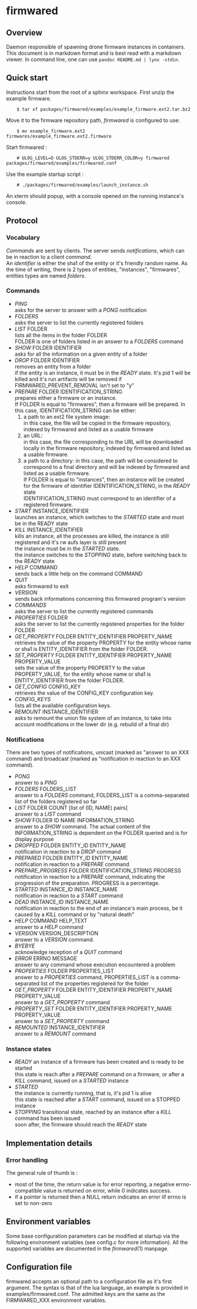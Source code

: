 # firmwared

## Overview

Daemon responsible of spawning drone firmware instances in containers.  
This document is in markdown format and is best read with a markdown viewer. In
command line, one can use `pandoc README.md | lynx -stdin`.

## Quick start

Instructions start from the root of a sphinx workspace. First unzip the example
firmware.

        $ tar xf packages/firmwared/examples/example_firmware.ext2.tar.bz2

Move it to the firmware repository path, *firmwared* is configured to use:

        $ mv example_firmware.ext2 firmwares/example_firmware.ext2.firmware

Start firmwared :

        # ULOG_LEVEL=D ULOG_STDERR=y ULOG_STDERR_COLOR=y firmwared packages/firmwared/examples/firmwared.conf

Use the example startup script :

        # ./packages/firmwared/examples/launch_instance.sh

An xterm should popup, with a console opened on the running instance's console.

## Protocol

### Vocabulary

*Commands* are sent by clients.  The server sends *notifications*, which can be
in reaction to a client *command*.  
An *identifier* is either the sha1 of the entity or it's friendly random name.
As the time of writing, there is 2 types of entities, "instances", "firmwares",
entities types are named *folders*.

### Commands

* *PING*  
  asks for the server to answer with a *PONG* notification
* *FOLDERS*  
  asks the server to list the currently registered folders
* *LIST* FOLDER  
  lists all the items in the folder FOLDER  
  FOLDER is one of folders listed in an answer to a *FOLDERS* command
* *SHOW* FOLDER IDENTIFIER  
  asks for all the information on a given entity of a folder
* *DROP* FOLDER IDENTIFIER  
  removes an entity from a folder  
  if the entity is an instance, it must be in the *READY* state. It's pid 1 will
  be killed and it's run artifacts will be removed if
  FIRMWARED\_PREVENT\_REMOVAL isn't set to "y"
* *PREPARE* FOLDER IDENTIFICATION\_STRING  
  prepares either a firmware or an instance.  
  If FOLDER is equal to "firmwares", then a firmware will be prepared.
  In this case, IDENTIFICATION\_STRING can be either:
   1. a path to an ext2 file system image:  
     in this case, the file will be copied in the firmware repository, indexed
     by firmwared and listed as a usable firmware
   1. an URL:  
     in this case, the file corresponding to the URL will be downloaded locally
     in the firmware repository, indexed by firmwared and listed as a usable
     firmware.
   1. a path to a directory:
     in this case, the path will be considered to correspond to a final
     directory and will be indexed by firmwared and listed as a usable
     firmware.  
  If FOLDER is equal to "instances", then an instance will be created for the 
  firmware of identifier IDENTIFICATION\_STRING, in the *READY* state  
  IDENTIFICATION\_STRING must correspond to an identifier of a registered
  firmware.
* *START* INSTANCE\_IDENTIFIER  
  launches an instance, which switches to the *STARTED* state and must be in the
  READY state
* *KILL* INSTANCE\_IDENTIFIER  
  kills an instance, all the processes are killed, the instance is still
  registered and it's rw aufs layer is still present  
  the instance must be in the *STARTED* state.  
  the instance switches to the *STOPPING* state, before switching back to the
  *READY* state
* *HELP* COMMAND  
  sends back a little help on the command COMMAND
* *QUIT*  
  asks firmwared to exit
* *VERSION*  
  sends back informations concerning this firmwared program's version
* *COMMANDS*  
  asks the server to list the currently registered commands
* *PROPERTIES* FOLDER  
  asks the server to list the currently registered properties for the folder
  FOLDER
* *GET\_PROPERTY* FOLDER ENTITY\_IDENTIFIER PROPERTY\_NAME  
  retrieves the value of the property PROPERTY for the entity whose name or sha1
  is ENTITY\_IDENTIFIER from the folder FOLDER.
* *SET\_PROPERTY* FOLDER ENTITY\_IDENTIFIER PROPERTY\_NAME PROPERTY\_VALUE  
  sets the value of the property PROPERTY to the value PROPERTY\_VALUE, for the
  entity whose name or sha1 is ENTITY\_IDENTIFIER from the folder FOLDER.
* *GET_CONFIG* CONFIG_KEY  
  retrieves the value of the CONFIG_KEY configuration key.
* *CONFIG_KEYS*  
  lists all the available configuration keys.
* *REMOUNT* INSTANCE\_IDENTIFIER  
  asks to remount the union file system of an instance, to take into account
  modifications in the lower dir (e.g. rebuild of a final dir)

### Notifications

There are two types of notifications, unicast (marked as "answer to an XXX
command) and broadcast (marked as "notification in reaction to an XXX command).

* *PONG*  
  answer to a *PING*
* *FOLDERS* FOLDERS\_LIST  
  answer to a *FOLDERS* command, FOLDERS\_LIST is a comma-separated list of the
  folders registered so far
* *LIST* FOLDER COUNT [list of (ID, NAME) pairs]  
  answer to a *LIST* command
* *SHOW* FOLDER ID NAME INFORMATION\_STRING  
  answer to a *SHOW* command. The actual content of the INFORMATION\_STRING is
  dependent on the FOLDER queried and is for display purpose
* *DROPPED* FOLDER ENTITY\_ID ENTITY\_NAME  
  notification in reaction to a *DROP* command
* *PREPARED* FOLDER ENTITY\_ID ENTITY\_NAME  
  notification in reaction to a *PREPARE* command
* *PREPARE\_PROGRESS* FOLDER IDENTIFICATION\_STRING PROGRESS  
  notification in reaction to a *PREPARE* command, indicating the progression of
  the preparation. PROGRESS is a percentage.
* *STARTED* INSTANCE\_ID INSTANCE\_NAME  
  notification in reaction to a *START* command
* *DEAD* INSTANCE\_ID INSTANCE\_NAME  
  notification in reaction to the end of an instance's main process, be it
  caused by a *KILL* command or by "natural death"
* *HELP* COMMAND HELP\_TEXT  
  answer to a *HELP* command
* *VERSION* VERSION\_DESCRIPTION  
  answer to a *VERSION* command.
* *BYEBYE*  
  acknowledge reception of a *QUIT* command
* *ERROR* ERRNO MESSAGE  
  answer to any command whose execution encountered a problem
* *PROPERTIES* FOLDER PROPERTIES\_LIST  
  answer to a *PROPERTIES* command, PROPERTIES\_LIST is a comma-separated list
  of the properties registered for the folder
* *GET\_PROPERTY* FOLDER ENTITY\_IDENTIFIER PROPERTY\_NAME PROPERTY\_VALUE  
  answer to a *GET\_PROPERTY* command
* *PROPERTY\_SET* FOLDER ENTITY\_IDENTIFIER PROPERTY\_NAME PROPERTY\_VALUE  
  answer to a *SET\_PROPERTY* command
* *REMOUNTED* INSTANCE\_IDENTIFIER  
  answer to a *REMOUNT* command

### Instance states

* *READY*
  an instance of a firmware has been created and is ready to be started  
  this state is reach after a *PREPARE* command on a firmware, or after a *KILL*
  command, issued on a *STARTED* instance
* *STARTED*  
  the instance is currently running, that is, it's pid 1 is alive  
  this state is reached after a *START* command, issued on a STOPPED instance
* *STOPPING*
  transitional state, reached by an instance after a *KILL* command has been
  issued  
  soon after, the firmware should reach the *READY* state

## Implementation details

### Error handling

The general rule of thumb is :

 * most of the time, the return value is for error reporting, a negative errno-
 compatible value is returned on error, while 0 indicates success.
 * if a pointer is returned then a NULL return indicates an error iif errno is
 set to non-zero

## Environment variables

Some base configuration parameters can be modified at startup via the following
environment variables (see config.c for more information). All the supported
variables are documented in the *firmwared*(1) manpage.

## Configuration file

firmwared accepts an optional path to a configuration file as it's first
argument. The syntax is that of the lua language, an example is provided in
examples/firmwared.conf. The admitted keys are the same as the FIRMWARED_XXX
environment variables.
